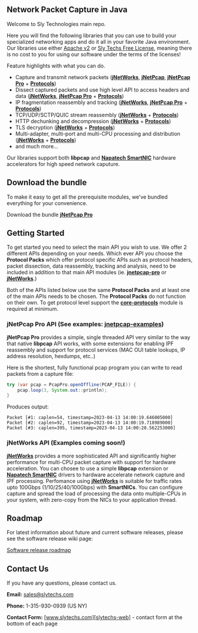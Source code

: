 ## Network Packet Capture in Java
Welcome to Sly Technologies main repo. 

Here you will find the following libraries that you can use to build your specialized networking apps and do it all in your favorite Java environment. Our libraries use either [Apache v2](https://www.apache.org/licenses/LICENSE-2.0) or [Sly Techs Free License](https://www.slytechs.com/licensing), meaning there is no cost to you for using our software under the terms of the licenses!

Feature highlights with what you can do.

- Capture and transmit network packets ([**jNetWorks**][jnetworks], [**jNetPcap**][jnetpcap-v2], [**jNetPcap Pro**][jnetpcap-pro] + [**Protocols**][core-protocols])
- Dissect captured packets and use high level API to access headers and data ([**jNetWorks**][jnetworks], [**jNetPcap Pro**][jnetpcap-pro] + [**Protocols**][core-protocols])
- IP fragmentation reassembly and tracking ([**jNetWorks**][jnetworks], [**jNetPcap Pro**][jnetpcap-pro] + [**Protocols**][core-protocols])
- TCP/UDP/SCTP/QUIC stream reassembly ([**jNetWorks**][jnetworks] + [**Protocols**][core-protocols])
- HTTP dechunking and decompression ([**jNetWorks**][jnetworks] + [**Protocols**][core-protocols])
- TLS decryption ([**jNetWorks**][jnetworks] + [**Protocols**][core-protocols])
- Multi-adapter, multi-port and multi-CPU processing and distribution ([**jNetWorks**][jnetworks] + [**Protocols**][core-protocols])
- and much more...

Our libraries support both **libpcap** and [**Napatech SmartNIC**][jntapi] hardware accelerators for high speed network caputure.

## Download the bundle
To make it easy to get all the prerequisite modules, we've bundled everything for your convenience.

Download the bundle [**jNetPcap Pro**][jnetpcap-pro-download]

## Getting Started
To get started you need to select the main API you wish to use. We offer 2 different APIs depending on your needs. Which ever API you choose the **Protocol Packs** which offer protocol specific APIs such as protocol headers, packet dissection, data reassembly, tracking and analysis, need to be included in addition to that main API modules (ie. [**jnetpcap-pro**][jnetpcap-pro] or [**jNetWorks**][jnetworks].)

Both of the APIs listed below use the same **Protocol Packs** and at least one of the main APIs needs to be chosen. The **Protocol Packs** do not function on their own. To get protocol level support the [**core-protocols**][core-protocols] module is required at minimum.

### jNetPcap Pro API (See examples: [jnetpcap-examples][jnetpcap-examples])
**jNetPcap Pro** provides a simple, single threaded API very similar to the way that native **libpcap** API works, with some extensions for enabling IPF reassembly and support for protocol services (MAC OUI table lookups, IP address resolution, hexdumps, etc..)

Here is the shortest, fully functional pcap program you can write to read packets from a capture file:
```java
try (var pcap = PcapPro.openOffline(PCAP_FILE)) {
	pcap.loop(3, System.out::println);
}
```
Produces output:
```
Packet [#1: caplen=54, timestamp=2023-04-13 14:00:19.646005000]
Packet [#2: caplen=92, timestamp=2023-04-13 14:00:19.718989000]
Packet [#3: caplen=395, timestamp=2023-04-13 14:00:20.562253000]
```

### jNetWorks API (Examples coming soon!)
[**jNetWorks**][jnetworks] provides a more sophisticated API and significantly higher performance for multi-CPU packet capture with support for hardware acceleration. You can chosee to use a simple **libpcap** extension or [**Napatech SmartNIC**][jntapi] drivers to hardware accelerate network capture and IPF processing. Perfomance using [**jNetWorks**][jnetworks] is suitable for traffic rates upto 100Gbps (1/10/25/40/100Gbps) with **SmartNICs**. You can configure capture and spread the load of processing the data onto multiple-CPUs in your system, with zero-copy from the NICs to your application thread.

## Roadmap

For latest information about future and current software releases, please see the software release wiki page:

[Software release roadmap][roadmap]

## Contact Us
If you have any questions, please contact us.

**Email:** [sales@slytechs.com][slytechs-email]

**Phone:** 1-315-930-0939 (US NY)

**Contact Form:** [www.slytechs.com][slytechs-web] - contact form at the bottom of each page
<!--
**slytechs-repos/slytechs-repos** is a ✨ _special_ ✨ repository because its `README.md` (this file) appears on your GitHub profile.

Here are some ideas to get you started:

- 🔭 I’m currently working on ...
- 🌱 I’m currently learning ...
- 👯 I’m looking to collaborate on ...
- 🤔 I’m looking for help with ...
- 💬 Ask me about ...
- 📫 How to reach me: ...
- 😄 Pronouns: ...
- ⚡ Fun fact: ...
-->

[slytechs-web]: http://www.slytechs.com
[slytechs-email]: mailto:sales@slytechs.com
[jnetpcap-v2]: https://github.com/slytechs-repos/jnetpcap
[jnetpcap-pro]: https://github.com/slytechs-repos/jnetpcap-pro
[jnetpcap-pro-download]: https://github.com/slytechs-repos/slytechs-repos/releases
[jnetpcap-examples]: https://github.com/slytechs-repos/jnetpcap-examples
[jnetworks]: http://slytechs.com/jnetworks
[jntapi]: https://www.slytechs.com/jnapatech
[core-protocols]: https://github.com/slytechs-repos/core-protocols
[roadmap]: https://github.com/slytechs-repos/slytechs-repos/wiki/2.-Software-Release-Schedule
